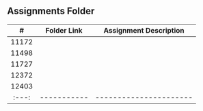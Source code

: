 ##  Assignments Folder

|   #   | Folder Link | Assignment Description |
| :---: | ----------- | ---------------------- |
|11172  |             |                        |
|11498  |             |                        |
|11727  |             |                        |
|12372  |             |                        |
|12403  |             |                        |
| :---: | ----------- | ---------------------- |
